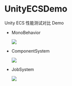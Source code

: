 # UnityECSDemo

Unity ECS 性能测试对比 Demo

- MonoBehavior

	![](./MonoBehaviour_Profiler.png)

- ComponentSystem

	![](./System_Profiler.png)

- JobSystem

	![](./JobSystem_Profiler.png)


